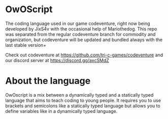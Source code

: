 # OwOScript
The coding language used in our game codeventure, right now being developed by JixS4v with the occasional help of Mariothedog. This repo was separated from the regular codeventure branch for commodity and organization, but codeventure will be updated and bundled always with the last stable version+

Check out codeventure at https://github.com/tri-c-games/codeventure and our discord server at https://discord.gg/axcSMdZ

# About the language
OwOscript is a mix between a dynamically typed and a statically typed language that aims to teach coding to young people. It requires you to use brackets and semicolons like a statically typed language but allows you to define variables like in a dynamically typed language.
